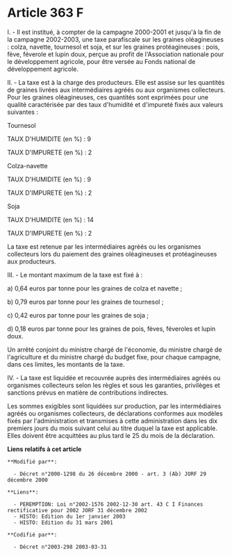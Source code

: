 # Article 363 F

I. - Il est institué, à compter de la campagne 2000-2001 et jusqu'à la fin de la campagne 2002-2003, une taxe parafiscale sur
les graines oléagineuses : colza, navette, tournesol et soja, et sur les graines protéagineuses : pois, fève, féverole et
lupin doux, perçue au profit de l'Association nationale pour le développement agricole, pour être versée au Fonds national de
développement agricole.

II. - La taxe est à la charge des producteurs. Elle est assise sur les quantités de graines livrées aux intermédiaires agréés
ou aux organismes collecteurs. Pour les graines oléagineuses, ces quantités sont exprimées pour une qualité caractérisée par
des taux d'humidité et d'impureté fixés aux valeurs suivantes :

Tournesol

TAUX D'HUMIDITE (en %) : 9

TAUX D'IMPURETE (en %) : 2

Colza-navette

TAUX D'HUMIDITE (en %) : 9

TAUX D'IMPURETE (en %) : 2

Soja

TAUX D'HUMIDITE (en %) : 14

TAUX D'IMPURETE (en %) : 2 

La taxe est retenue par les intermédiaires agréés ou les organismes collecteurs lors du paiement des graines oléagineuses et
protéagineuses aux producteurs.

III. - Le montant maximum de la taxe est fixé à :

a) 0,64 euros par tonne pour les graines de colza et navette ;

b) 0,79 euros par tonne pour les graines de tournesol ;

c) 0,42 euros par tonne pour les graines de soja ;

d) 0,18 euros par tonne pour les graines de pois, fèves, féveroles et lupin doux.

Un arrêté conjoint du ministre chargé de l'économie, du ministre chargé de l'agriculture et du ministre chargé du budget
fixe, pour chaque campagne, dans ces limites, les montants de la taxe.

IV. - La taxe est liquidée et recouvrée auprès des intermédiaires agréés ou organismes collecteurs selon les règles et sous
les garanties, privilèges et sanctions prévus en matière de contributions indirectes.

Les sommes exigibles sont liquidées sur production, par les intermédiaires agréés ou organismes collecteurs, de déclarations
conformes aux modèles fixés par l'administration et transmises à cette administration dans les dix premiers jours du mois
suivant celui au titre duquel la taxe est applicable. Elles doivent être acquittées au plus tard le 25 du mois de la
déclaration.

**Liens relatifs à cet article**

	**Modifié par**:

	  - Décret n°2000-1298 du 26 décembre 2000 - art. 3 (Ab) JORF 29 décembre 2000

	**Liens**:

	  - PEREMPTION: Loi n°2002-1576 2002-12-30 art. 43 C I Finances rectificative pour 2002 JORF 31 décembre 2002
	  - HISTO: Edition du 1er janvier 2003
	  - HISTO: Edition du 31 mars 2001

	**Codifié par**:

	  - Décret n°2003-298 2003-03-31
